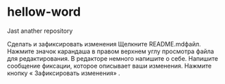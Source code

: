 # hellow-word
Jast anather repository

Сделать и зафиксировать изменения
Щелкните README.mdфайл.
Нажмите  значок карандаша в правом верхнем углу просмотра файла для редактирования.
В редакторе немного напишите о себе.
Напишите сообщение фиксации, которое описывает ваши изменения.
Нажмите кнопку « Зафиксировать изменения» .
